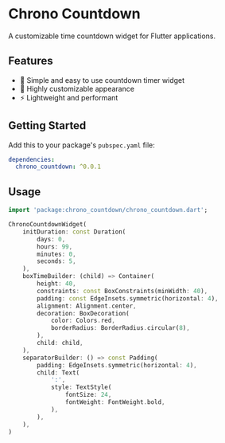 # Chrono Countdown
A customizable time countdown widget for Flutter applications.

## Features

- 🎯 Simple and easy to use countdown timer widget
- 🎨 Highly customizable appearance
- ⚡ Lightweight and performant

## Getting Started

Add this to your package's `pubspec.yaml` file:

```yaml
dependencies:
  chrono_countdown: ^0.0.1
```

## Usage

```dart
import 'package:chrono_countdown/chrono_countdown.dart';

ChronoCountdownWidget(
    initDuration: const Duration(
        days: 0,
        hours: 99,
        minutes: 0,
        seconds: 5,
    ),
    boxTimeBuilder: (child) => Container(
        height: 40,
        constraints: const BoxConstraints(minWidth: 40),
        padding: const EdgeInsets.symmetric(horizontal: 4),
        alignment: Alignment.center,
        decoration: BoxDecoration(
            color: Colors.red,
            borderRadius: BorderRadius.circular(8),
        ),
        child: child,
    ),
    separatorBuilder: () => const Padding(
        padding: EdgeInsets.symmetric(horizontal: 4),
        child: Text(
            ':',
            style: TextStyle(
                fontSize: 24,
                fontWeight: FontWeight.bold,
            ),
        ),
    ),
)
